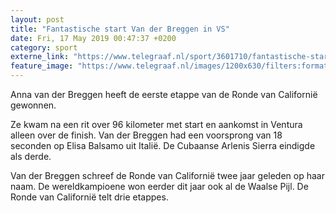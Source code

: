 ```yaml
---
layout: post
title: "Fantastische start Van der Breggen in VS"
date: Fri, 17 May 2019 00:47:37 +0200
category: sport
externe_link: "https://www.telegraaf.nl/sport/3601710/fantastische-start-van-der-breggen-in-vs"
feature_image: "https://www.telegraaf.nl/images/1200x630/filters:format(jpeg):quality(80)/cdn-kiosk-api.telegraaf.nl/e0a00c10-782c-11e9-a5a0-0217670beecd.jpg"
---
```


<p class="intro">Anna van der Breggen heeft de eerste etappe van de Ronde van Californië gewonnen.</p> <p>Ze kwam na een rit over 96 kilometer met start en aankomst in Ventura alleen over de finish. Van der Breggen had een voorsprong van 18 seconden op Elisa Balsamo uit Italië. De Cubaanse Arlenis Sierra eindigde als derde.</p><p>Van der Breggen schreef de Ronde van Californië twee jaar geleden op haar naam. De wereldkampioene won eerder dit jaar ook al de Waalse Pijl. De Ronde van Californië telt drie etappes.</p>
